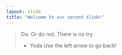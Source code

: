 ```yaml
---
layout: slide
title: "Welcome to our second slide!"
---
```

> Do. Or do not. There is no try.
> - Yoda
Use the left arrow to go back!

